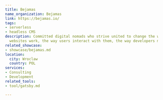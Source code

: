 ```yaml
---
title: Bejamas
name_organization: Bejamas
link: https://bejamas.io/
tags:
- serverless
- headless CMS
description: Committed digital nomads who strive united to change the way today's
  websites work, the way users interact with them, the way developers maintain them.
related_showcase:
- showcase/bejamas.md
location:
  city: Wroclaw
  country: POL
services:
- Consulting
- Development
related_tools:
- tool/gatsby.md

---
```

